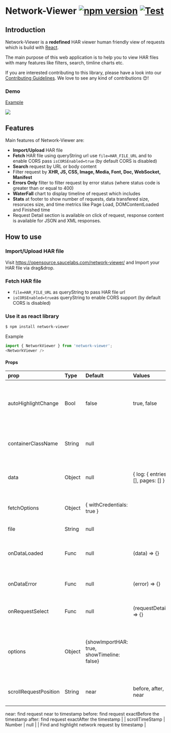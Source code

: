 Network-Viewer [![npm version](https://badge.fury.io/js/network-viewer.svg)](https://www.npmjs.com/package/network-viewer) [![Test](https://github.com/saucelabs/network-viewer/actions/workflows/test.yml/badge.svg)](https://github.com/saucelabs/network-viewer/actions/workflows/test.yml)
==============

## Introduction
Network-Viewer is a **redefined** HAR viewer human friendly view of requests which is build with [React](https://facebook.github.io/react/).

The main purpose of this web application is to help you to view HAR files with many features like filters, search, timline charts etc.

If you are interested contributing to this library, please have a look into our [Contributing Guidelines](https://github.com/saucelabs/network-viewer/blob/main/CONTRIBUTING.md). We love to see any kind of contributions 😊!

### Demo
[Example](https://saucelabs.github.io/network-viewer/?file=https%3A%2F%2Fraw.githubusercontent.com%2Fsaucelabs%2Fnetwork-viewer%2Fmain%2Fexamples%2Fsrc%2Fdata%2Fnetwork.har&isCORSEnabled=false)

![](https://i.imgur.com/wryjs8l.png)

## Features
Main features of Network-Viewer are:
- **Import/Upload** HAR file
- **Fetch** HAR file using queryString url use `file=HAR_FILE_URL` and to enable CORS pass `isCORSEnabled=true` (by default CORS is disabled)
- **Search** request by URL or body content
- Filter request by **XHR, JS, CSS, Image, Media, Font, Doc, WebSocket, Manifest**
- **Errors Only** filter to filter request by error status (where status code is greater than or equal to 400)
- **WaterFall** chart to display timeline of request which includes
- **Stats** at footer to show number of requests, data transfered size, resoruces size, and time metrics like Page Load, DOMContentLoaded and Finished time
- Request Detail section is available on click of request, response content is available for JSON and XML responses.

## How to use
### Import/Upload HAR file
Visit https://opensource.saucelabs.com/network-viewer/ and Import your HAR file via drag&drop.

### Fetch HAR file
- `file=HAR_FILE_URL` as queryString to pass HAR file url
- `isCORSEnabled=true`as queryString to enable CORS support (by default CORS is disabled)

### Use it as react library
```sh
$ npm install network-viewer
```

Example
```js
import { NetworkViewer } from 'network-viewer';
<NetworkViewer />
```

#### Props
| prop   | Type   | Default    | Values    | Description   |
|:---|:---|:---|:---|:---|
| autoHighlightChange   | Bool   | false   | true, false   | To allow change request highlight on scrollTimeStamp change when requestDetail is visible  |
| containerClassName   | String   | null   |   | custom-class to overwrite network-viewer's default style  |
| data   | Object   | null   | { log: { entries: [], pages: [] } }  | HAR file data which should contain log.entries and log.pages  |
| fetchOptions   | Object   | { withCredentials: true }   |  | axios request option can be set here to fetch HAR file  |
| file   | String   | null   |  | HAR file URL to fetch requests  |
| onDataLoaded   | Func   | null   | (data) => {}  | This function will receive loaded data on file is being fetched  |
| onDataError   | Func   | null   | (error) => {}  | This function is called when loading data fails  |
| onRequestSelect   | Func   | null   | (requestDetail) => {}  | This function will receive request detail on request select  |
| options   | Object   | {showImportHAR: true, showTimeline: false}   |  | showImportHar: to show/hide import button and modal, showTimeline: to show/hide top timeline of requests |
| scrollRequestPosition   | String   | near   | before, after, near  | to find and highlight network request by timestamp,
near: find request near to timestamp
before: find request exactBefore the timestamp
after: find request exactAfter the timestamp |
| scrollTimeStamp   | Number   | null   |  | Find and highlight network request by timestamp |
